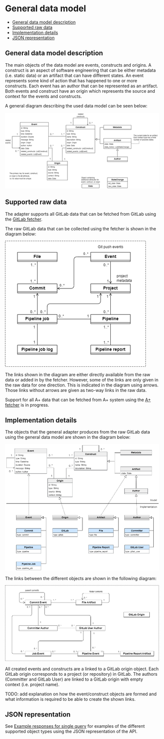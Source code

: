 # General data model

<!-- no toc -->
- [General data model description](#general-data-model-description)
- [Supported raw data](#supported-raw-data)
- [Implementation details](#implementation-details)
- [JSON representation](#json-representation)

## General data model description

The main objects of the data model are events, constructs and origins. A construct is an aspect of software engineering that can be either metadata (i.e. static data) or an artifact that can have different states. An event represents some kind of action that has happened to one or more constructs. Each event has an author that can be represented as an artifact. Both events and construct have an origin which represents the source and context for the events and constructs.

A general diagram describing the used data model can be seen below:

![Diagram of general software data model](images/general-data-model.png)

## Supported raw data

The adapter supports all GitLab data that can be fetched from GitLab using the [GitLab fetcher](../../fetchers/gitlab/README.md).

The raw GitLab data that can be collected using the fetcher is shown in the diagram below:

![Diagram for raw GitLab data and their links](images/raw-gitlab-data.png)

The links shown in the diagram are either directly available from the raw data or added in by the fetcher. However, some of the links are only given in the raw data for one direction. This is indicated in the diagram using arrows. Those links without arrows are given as two-way links in the raw data.

Support for all A+ data that can be fetched from A+ system using the [A+ fetcher](../../fetchers/aplus/README.md) is in progress.

## Implementation details

The objects that the general adapter produces from the raw GitLab data using the general data model are shown in the diagram below:

![The relationships between the general model and objects based on raw GitLab data](images/model-implementation-gitlab.png)

The links between the different objects are shown in the following diagram:

![Objects created from raw GitLab data using the general data model](images/gitlab-data-model.png)

All created events and constructs are a linked to a GitLab origin object. Each GitLab origin corresponds to a project (or repository) in GitLab. The authors (Committer and GitLab User) are linked to a GitLab origin with empty context (i.e. project name).

TODO: add explanation on how the event/construct objects are formed and what information is required to be able to create the shown links.

## JSON representation

See [Example responses for single query](adapter_api.md#example-responses-for-single-query) for examples of the different supported object types using the JSON representation of the API.
